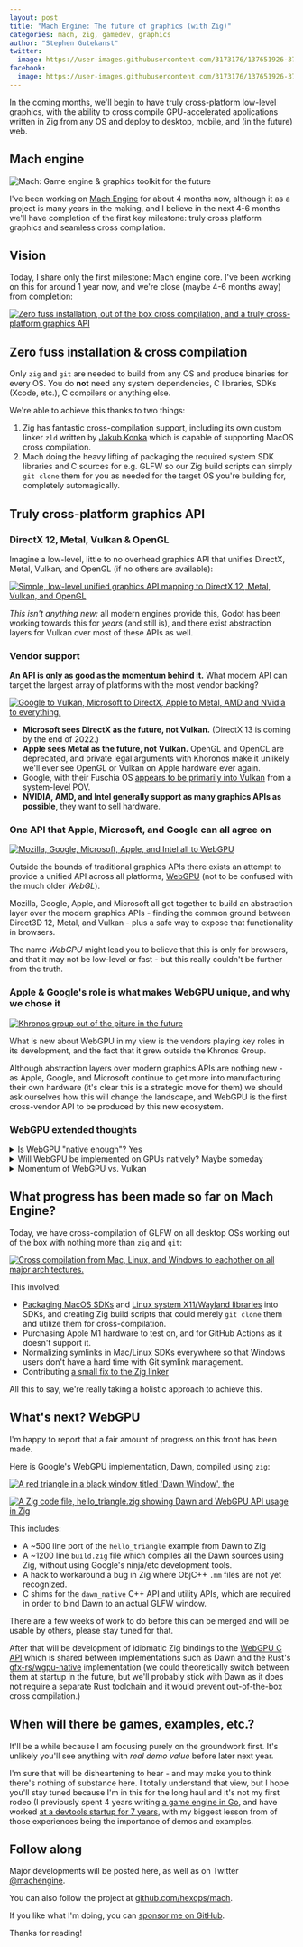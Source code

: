 ```yaml
---
layout: post
title: "Mach Engine: The future of graphics (with Zig)"
categories: mach, zig, gamedev, graphics
author: "Stephen Gutekanst"
twitter:
  image: https://user-images.githubusercontent.com/3173176/137651926-3734c3b2-4875-47de-b42f-0ece854756f7.png
facebook:
  image: https://user-images.githubusercontent.com/3173176/137651926-3734c3b2-4875-47de-b42f-0ece854756f7.png
---
```


In the coming months, we'll begin to have truly cross-platform low-level graphics, with the ability to cross compile GPU-accelerated applications written in Zig from any OS and deploy to desktop, mobile, and (in the future) web.

## Mach engine

<img class="color" alt="Mach: Game engine & graphics toolkit for the future" src="https://user-images.githubusercontent.com/3173176/137651926-3734c3b2-4875-47de-b42f-0ece854756f7.png">

I've been working on [Mach Engine](https://github.com/hexops/mach) for about 4 months now, although it as a project is many years in the making, and I believe in the next 4-6 months we'll have completion of the first key milestone: truly cross platform graphics and seamless cross compilation.

## Vision

Today, I share only the first milestone: Mach engine core. I've been working on this for around 1 year now, and we're close (maybe 4-6 months away) from completion:

<a href="https://user-images.githubusercontent.com/3173176/137649720-072ff7fe-323d-49c6-ae88-51344e04e3e5.png"><img alt="Zero fuss installation, out of the box cross compilation, and a truly cross-platform graphics API" class="color" src="https://user-images.githubusercontent.com/3173176/137649720-072ff7fe-323d-49c6-ae88-51344e04e3e5.png"></a>

## Zero fuss installation & cross compilation

Only `zig` and `git` are needed to build from any OS and produce binaries for every OS. You do **not** need any system dependencies, C libraries, SDKs (Xcode, etc.), C compilers or anything else.

We're able to achieve this thanks to two things:

1. Zig has fantastic cross-compilation support, including its own custom linker `zld` written by [Jakub Konka](http://www.jakubkonka.com/) which is capable of supporting MacOS cross compilation.
2. Mach doing the heavy lifting of packaging the required system SDK libraries and C sources for e.g. GLFW so our Zig build scripts can simply `git clone` them for you as needed for the target OS you're building for, completely automagically.

## Truly cross-platform graphics API

### DirectX 12, Metal, Vulkan & OpenGL

Imagine a low-level, little to no overhead graphics API that unifies DirectX, Metal, Vulkan, and OpenGL (if no others are available):

<a href="https://user-images.githubusercontent.com/3173176/137646296-72ba698e-c710-4daf-aa75-222f8d717d00.png"><img alt="Simple, low-level unified graphics API mapping to DirectX 12, Metal, Vulkan, and OpenGL" class="color" src="https://user-images.githubusercontent.com/3173176/137646296-72ba698e-c710-4daf-aa75-222f8d717d00.png"></a>

_This isn't anything new:_ all modern engines provide this, Godot has been working towards this for _years_ (and still is), and there exist abstraction layers for Vulkan over most of these APIs as well.

### Vendor support

**An API is only as good as the momentum behind it.** What modern API can target the largest array of platforms with the most vendor backing?

<a href="https://user-images.githubusercontent.com/3173176/137647361-3340e33a-9b2f-4c0d-aba5-6bb99ffd1cd8.png"><img alt="Google to Vulkan, Microsoft to DirectX, Apple to Metal, AMD and NVidia to everything." class="color" src="https://user-images.githubusercontent.com/3173176/137647361-3340e33a-9b2f-4c0d-aba5-6bb99ffd1cd8.png"></a>

* **Microsoft sees DirectX as the future, not Vulkan.** (DirectX 13 is coming by the end of 2022.)
* **Apple sees Metal as the future, not Vulkan.** OpenGL and OpenCL are deprecated, and private legal arguments with Khoronos make it unlikely we'll ever see OpenGL or Vulkan on Apple hardware ever again.
* Google, with their Fuschia OS [appears to be primarily into Vulkan](https://fuchsia.dev/fuchsia-src/concepts/graphics/magma) from a system-level POV.
* **NVIDIA, AMD, and Intel generally support as many graphics APIs as possible**, they want to sell hardware.

### One API that Apple, Microsoft, and Google can all agree on

<a href="https://user-images.githubusercontent.com/3173176/137647342-abf2bde6-a8bb-4276-b072-95c279c5d92f.png"><img alt="Mozilla, Google, Microsoft, Apple, and Intel all to WebGPU" class="color" src="https://user-images.githubusercontent.com/3173176/137647342-abf2bde6-a8bb-4276-b072-95c279c5d92f.png"></a>

Outside the bounds of traditional graphics APIs there exists an attempt to provide a unified API across all platforms, [WebGPU](https://en.wikipedia.org/wiki/WebGPU) (not to be confused with the much older _WebGL_).

Mozilla, Google, Apple, and Microsoft all got together to build an abstraction layer over the modern graphics APIs - finding the common ground between Direct3D 12, Metal, and Vulkan - plus a safe way to expose that functionality in browsers.

The name _WebGPU_ might lead you to believe that this is only for browsers, and that it may not be low-level or fast - but this really couldn't be further from the truth.

### Apple & Google's role is what makes WebGPU unique, and why we chose it

<a href="https://user-images.githubusercontent.com/3173176/137648560-e15820d7-6427-4ebd-95bb-c7c9f026477a.png"><img alt="Khronos group out of the piture in the future" class="color" src="https://user-images.githubusercontent.com/3173176/137648560-e15820d7-6427-4ebd-95bb-c7c9f026477a.png"></a>

What is new about WebGPU in my view is the vendors playing key roles in its development, and the fact that it grew outside the Khronos Group.

Although abstraction layers over modern graphics APIs are nothing new - as Apple, Google, and Microsoft continue to get more into manufacturing their own hardware (it's clear this is a strategic move for them) we should ask ourselves how this will change the landscape, and WebGPU is the first cross-vendor API to be produced by this new ecosystem.

### WebGPU extended thoughts

<details>
<summary>Is WebGPU "native enough"? Yes</summary>

<p>For browsers, WebGPU will require sandboxing and validation layers. But in native uses, this can all be turned off, and the WebGPU developers are clearly thinking about this use case:</p>

<ul>
<li>Google's implementation of WebGPU, <a href="https://dawn.googlesource.com/dawn">Dawn</a>, can be configured to effectively turn off all browser sandboxing / validation that could harm performance due to its client/server architecture.</li>

<li>Mozilla / gfx-rs Rust engineers have published articles such as <a href="http://kvark.github.io/web/gpu/native/2020/05/03/point-of-webgpu-native.html">"The point of WebGPU on native"</a>.</li>
</ul>

<p>As for the quality of implementations, we could compare the amount of resources going into e.g. Google's WebGPU implementation vs. the amount of resources going into Unity/Unreal/MoltenVK/other graphics abstraction layers - but I suspect they're <em>about equal</em>.</p>

</details>

<details>
<summary>Will WebGPU be implemented on GPUs natively? Maybe someday</summary>

<p>Not anytime soon. We get some insight into this <a href="https://github.com/gpuweb/gpuweb/issues/847#issuecomment-642883924">via @kvark</a>, a WebGPU developer:</p>

<blockquote>
  <p>[...] We are not in Khronos, and therefore we have limited participation from IHVs (only Intel and Apple are active). WebGPU was never designed to be implemented by the drivers. I mean, it would totally be rad, in the context of how usable WebGPU <a href="http://kvark.github.io/web/gpu/native/2020/05/03/point-of-webgpu-native.html">can be on native</a>, but it couldn't be the requirement from the start.</p>
</blockquote>

<p>But as WebGPU usage grows or even becomes prodominate due to it being the most powerful API in browsers, and as Microsoft, Google, and Apple continue to develop their own hardware - I think it's not unreasonable to think that it's possible some day WebGPU will be an even more direct 1:1 mapping between a cross-platform API and low-level APIs, more direct than Vulkan abstraction layers such as MoltenVK (which is required to get Vulkan working on top of MacOS's Metal API) - with the potential that some vendor starts asking "what would a GPU native WebGPU implementation look like?"</p>

</details>

<details>
<summary>Momentum of WebGPU vs. Vulkan</summary>

<p>To <a href="https://news.ycombinator.com/item?id=23090432">quote</a> <a href="http://kvark.github.io/about/">Dzmitry Malyshau / kvark</a>, a Mozilla engineer working on gfx-rs and WebGPU:</p>

<blockquote>
  <p>At some point, it comes down to the amount of momentum behind the API. In case of WebGPU, we have strong support from Intel and Apple, which are hardware vendors, as well as Google, who can influence mobile hardware vendors. We are making the specification and have resources to appropriately test it and develop the necessary workarounds. It's the quantity to quality transition that sometimes just needs to cross a certain threshold in order to succeed.</p>
</blockquote>

<p>According to some, Nvidia and AMD tend to develop new features with Microsoft as part of DirectX. Only then are they "ported" back to Vulkan and OpenGL. I think that says a lot.</p>

</details>

## What progress has been made so far on Mach Engine?

Today, we have cross-compilation of GLFW on all desktop OSs working out of the box with nothing more than `zig` and `git`:

<a href="https://user-images.githubusercontent.com/3173176/137650099-cd370046-eb43-4fe4-a72a-f54ebe3153c1.png"><img alt="Cross compilation from Mac, Linux, and Windows to eachother on all major architectures." class="color" src="https://user-images.githubusercontent.com/3173176/137650099-cd370046-eb43-4fe4-a72a-f54ebe3153c1.png"></a>

This involved:

* [Packaging MacOS SDKs](https://github.com/hexops/sdk-macos-11.3) and [Linux system X11/Wayland libraries](https://github.com/hexops/sdk-linux-x86_64) into SDKs, and creating Zig build scripts that could merely `git clone` them and utilize them for cross-compilation.
* Purchasing Apple M1 hardware to test on, and for GitHub Actions as it doesn't support it.
* Normalizing symlinks in Mac/Linux SDKs everywhere so that Windows users don't have a hard time with Git symlink management.
* Contributing [a small fix to the Zig linker](https://github.com/ziglang/zig/pull/9734)

All this to say, we're really taking a holistic approach to achieve this.

## What's next? WebGPU

I'm happy to report that a fair amount of progress on this front has been made.

Here is Google's WebGPU implementation, Dawn, compiled using `zig`:

<a href="https://user-images.githubusercontent.com/3173176/137650403-290c6a94-7ee4-44be-8ed0-94f96adcde4e.png"><img alt="A red triangle in a black window titled 'Dawn Window', the" class="color" src="https://user-images.githubusercontent.com/3173176/137650403-290c6a94-7ee4-44be-8ed0-94f96adcde4e.png"></a>

<a href="https://user-images.githubusercontent.com/3173176/137650621-f304f20b-5f74-4a3d-956d-7feb3838351d.png"><img alt="A Zig code file, hello_triangle.zig showing Dawn and WebGPU API usage in Zig" class="color" src="https://user-images.githubusercontent.com/3173176/137650621-f304f20b-5f74-4a3d-956d-7feb3838351d.png"></a>

This includes:

* A ~500 line port of the `hello_triangle` example from Dawn to Zig
* A ~1200 line `build.zig` file which compiles all the Dawn sources using Zig, without using Google's ninja/etc development tools.
* A hack to workaround a bug in Zig where ObjC++ `.mm` files are not yet recognized.
* C shims for the `dawn_native` C++ API and utility APIs, which are required in order to bind Dawn to an actual GLFW window.

There are a few weeks of work to do before this can be merged and will be usable by others, please stay tuned for that.

After that will be development of idiomatic Zig bindings to the [WebGPU C API](https://github.com/webgpu-native/webgpu-headers) which is shared between implementations such as Dawn and the Rust's [gfx-rs/wgpu-native](https://github.com/gfx-rs/wgpu-native) implementation (we could theoretically switch between them at startup in the future, but we'll probably stick with Dawn as it does not require a separate Rust toolchain and it would prevent out-of-the-box cross compilation.)

## When will there be games, examples, etc.?

It'll be a while because I am focusing purely on the groundwork first. It's unlikely you'll see anything with _real demo value_ before later next year.

I'm sure that will be disheartening to hear - and may make you to think there's nothing of substance here. I totally understand that view, but I hope you'll stay tuned because I'm in this for the long haul and it's not my first rodeo (I previously spent 4 years writing [a game engine in Go](https://azul3d.org), and have worked [at a devtools startup for 7 years](https://sourcegraph.com), with my biggest lesson from of those experiences being the importance of demos and examples.

## Follow along

Major developments will be posted here, as well as on Twitter [@machengine](https://twitter.com/machengine).

You can also follow the project at [github.com/hexops/mach](https://github.com/hexops/mach).

If you like what I'm doing, you can [sponsor me on GitHub](https://github.com/sponsors/slimsag).

Thanks for reading!

